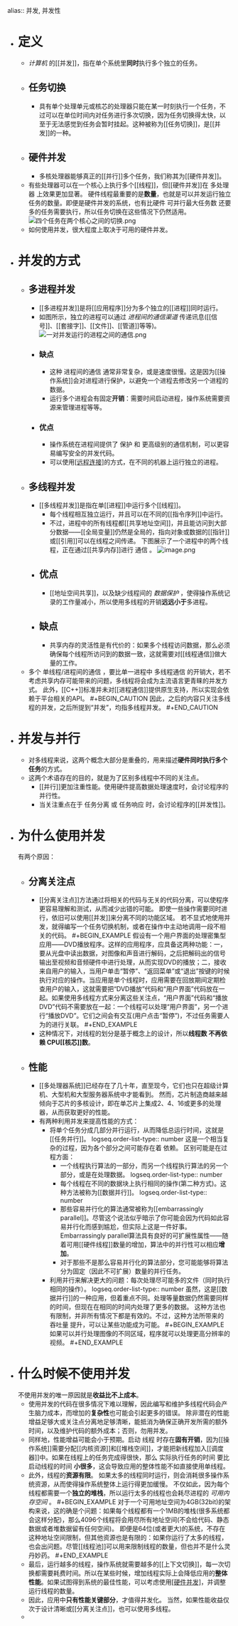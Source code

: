 alias:: 并发, 并发性

- # 定义
	- *计算机* 的[[并发]]，指在单个系统里**同时**执行多个独立的任务。
	- ## 任务切换
		- 具有单个处理单元或核芯的处理器只能在某一时刻执行一个任务，不过可以在单位时间内对任务进行多次切换，因为任务切换得太快，以至于无法感觉到任务会暂时挂起。这种被称为[[任务切换]]，是[[并发]]的一种。
	- ## 硬件并发
		- 多核处理器能够真正的[[并行]]多个任务，我们称其为[[硬件并发]]。
	- 有些处理器可以在一个核心上执行多个[[线程]]，但[[硬件并发]]在 多处理器 上效果更加显著。
	  硬件线程最重要的是**数量**，也就是可以并发运行独立任务的数量。即便是硬件并发的系统，也有比硬件 可并行最大任务数 还要多的任务需要执行，所以任务切换在这些情况下仍然适用。
	  ![四个任务在两个核心之间的切换.png](../assets/image_1699887981532_0.png)
	- 如何使用并发，很大程度上取决于可用的硬件并发。
- # 并发的方式
	- ## 多进程并发
		- [[多进程并发]]是将[[应用程序]]分为多个独立的[[进程]]同时运行。
		- 如图所示，独立的进程可以通过 *进程间的通信渠道* 传递讯息([[信号]]、[[套接字]]、[[文件]]、[[管道]]等等)。
		  ![一对并发运行的进程之间的通信.png](../assets/image_1699888608777_0.png)
		- ### 缺点
			- 这种 进程间的通信 通常非常复杂，或是速度很慢。这是因为[[操作系统]]会对进程进行保护，以避免一个进程去修改另一个进程的数据。
			- 运行多个进程会有固定**开销**：需要时间启动进程，操作系统需要资源来管理进程等等。
		- ### 优点
			- 操作系统在进程间提供了 保护 和 更高级别的通信机制，可以更容易编写安全的并发代码。
			- 可以使用[[远程连接]](可能需要联网)的方式，在不同的机器上运行独立的进程。
	- ## 多线程并发
		- [[多线程并发]]是指在单[[进程]]中运行多个[[线程]]。
			- 每个线程相互独立运行，并且可以在不同的[[指令序列]]中运行。
			- 不过，进程中的所有线程都[[共享地址空间]]，并且能访问到大部分数据——[[全局变量]]仍然是全局的，指向对象或数据的[[指针]]或[[引用]]可以在线程之间传递。
			  下图展示了一个进程中的两个线程，正在通过[[共享内存]]进行 通信 。
			  ![image.png](../assets/image_1699889907028_0.png)
		- ## 优点
			- [[地址空间共享]]，以及缺少线程间的 *数据保护* ，使得操作系统记录的工作量减小，所以使用多线程的开销**远远小于**多进程。
		- ## 缺点
			- 共享内存的灵活性是有代价的：如果多个线程访问数据，那么必须确保每个线程所访问到的数据一致，这就需要对[[线程通信]]做大量的工作。
	- 多个 单线程/进程间的通信 ，要比单一进程中 多线程通信 的开销大，若不考虑共享内存可能带来的问题，多线程将会成为主流语言更青睐的并发方式。
	  此外，[[C++]]标准并未对[[进程通信]]提供原生支持，所以实现会依赖于平台相关的API。
	  #+BEGIN_CAUTION
	  因此，之后的内容只关注多线程的并发，之后所提到“并发”，均指多线程并发。
	  #+END_CAUTION
- # 并发与并行
	- 对多线程来说，这两个概念大部分是重叠的，用来描述**硬件同时执行多个任务**的方式。
	- 这两个术语存在的目的，就是为了区别多线程中不同的关注点。
		- [[并行]]更加注重性能。使用硬件提高数据处理速度时，会讨论程序的并行性。
		- 当关注重点在于 任务分离 或 任务响应 时，会讨论程序的[[并发性]]。
- # 为什么使用并发
  有两个原因：
	- ## 分离关注点
		- [[分离关注点]]方法通过将相关的代码与无关的代码分离，可以使程序更容易理解和测试，从而减少出错的可能。
		  即使一些操作需要同时进行，依旧可以使用[[并发]]来分离不同的功能区域。
		  若不显式地使用并发，就得编写一个任务切换机制，或者在操作中主动地调用一段不相关的代码。
		  #+BEGIN_EXAMPLE
		  假设有一个用户界面的处理密集型应用——DVD播放程序。这样的应用程序，应具备这两种功能：一，要从光盘中读出数据，对图像和声音进行解码，之后把解码出的信号输出至视频和音频硬件中进行处理，从而实现DVD的播放；二，接收来自用户的输入，当用户单击“暂停”、“返回菜单”或“退出”按键的时候执行对应的操作。当应用是单个线程时，应用需要在回放期间定期检查用户的输入，这就需要把“DVD播放”代码和“用户界面”代码放在一起。如果使用多线程方式来分离这些关注点，“用户界面”代码和“播放DVD”代码不需要放在一起：一个线程可以处理“用户界面”，另一个进行“播放DVD”。它们之间会有交互(用户点击“暂停”)，不过任务需要人为的进行关联。
		  #+END_EXAMPLE
		- 这种情况下，对线程的划分是基于概念上的设计，所以**线程数 不再依赖 CPU[[核芯]]数**。
	- ## 性能
		- [[多处理器系统]]已经存在了几十年，直至现今，它们也只在超级计算机、大型机和大型服务器系统中才能看到。
		  然而，芯片制造商越来越倾向于芯片的多核设计，即在单芯片上集成2、4、16或更多的处理器，从而获取更好的性能。
		- 有两种利用并发来提高性能的方式：
			- 将单个任务分成几部分并行运行，从而降低总运行时间，这就是[[任务并行]]。
			  logseq.order-list-type:: number
			  这是一个相当复杂的过程，因为各个部分之间可能存在着 依赖。
			  区别可能是在过程方面：
				- 一个线程执行算法的一部分，而另一个线程执行算法的另一个部分，或是在处理数据。
				  logseq.order-list-type:: number
				- 每个线程在不同的数据块上执行相同的操作(第二种方式)。这种方法被称为[[数据并行]]。
				  logseq.order-list-type:: number
				- 那些容易并行化的算法通常被称为[[embarrassingly parallel]]。尽管这个说法似乎暗示了你可能会因为代码如此容易并行化而感到尴尬，但实际上这是一件好事。
				  Embarrassingly parallel算法具有良好的可扩展性属性——随着可用[[硬件线程]]数量的增加，算法中的并行性可以相应**增加**。
				- 对于那些不是那么容易并行化的算法部分，您可能能够将算法分为固定（因此不可扩展）数量的并行任务。
			- 利用并行来解决更大的问题：每次处理尽可能多的文件（同时执行相同的操作）。
			  logseq.order-list-type:: number
			  虽然，这是[[数据并行]]的一种应用，但着重点不同。处理等量数据仍然需要同样的时间，但现在在相同的时间内处理了更多的数据。
			  这种方法也有限制，并非所有情况下都是有效的。不过，这种方法所带来的 吞吐量 提升，可以让某些功能成为可能。
			  #+BEGIN_EXAMPLE
			  如果可以并行处理图像的不同区域，程序就可以处理更高分辨率的视频。
			  #+END_EXAMPLE
- # 什么时候不使用并发
  不使用并发的唯一原因就是**收益比不上成本**。
	- 使用并发的代码在很多情况下难以理解，因此编写和维护多线程代码会产生脑力成本，而增加的**复杂性**也可能会引起更多的错误。
	  除非潜在的性能增益足够大或关注点分离地足够清晰，能抵消为确保正确开发所需的额外时间，以及维护代码的额外成本；否则，勿用并发。
	- 同样地，性能增益可能会小于预期。启动 线程 时存在**固有开销**，因为[[操作系统]]需要分配[[内核资源]]和[[堆栈空间]]，才能把新线程加入[[调度器]]中。如果在线程上的任务完成得很快，那么 实际执行任务的时间 要比 启动线程的时间 **小很多**，这会导致应用的整体性能不如直接使用单线程。
	- 此外，线程的**资源有限**。
	  如果太多的线程同时运行，则会消耗很多操作系统资源，从而使得操作系统整体上运行得更加缓慢。
	  不仅如此，因为每个线程都需要一个**独立的堆栈**，所以运行太多的线程也会耗尽进程的 *可用内存空间* 。
	  #+BEGIN_EXAMPLE
	  对于一个可用地址空间为4GB(32bit)的架构来说，这的确是个问题：如果每个线程都有一个1MB的堆栈(很多系统都会这样分配)，那么4096个线程将会用尽所有地址空间(不会给代码、静态数据或者堆数据留有任何空间)。
	  即便是64位(或者更大)的系统，不存在这种地址空间限制，但其他资源也是有限的：如果你运行了太多的线程，也会出问题。尽管[[线程池]]可以用来限制线程的数量，但也并不是什么灵丹妙药。
	  #+END_EXAMPLE
	- 最后，运行越多的线程，操作系统就需要越多的[[上下文切换]]，每一次切换都需要耗费时间。所以在某些时候，增加线程实际上会降低应用的**整体性能**。如果试图得到系统的最佳性能，可以考虑使用[[硬件并发]](或不用)，并调整运行线程的数量。
	- 因此，应用中**只有性能关键部分**，才值得并发化。
	  当然，如果性能收益仅次于设计清晰或[[分离关注点]]，也可以使用多线程。
	-